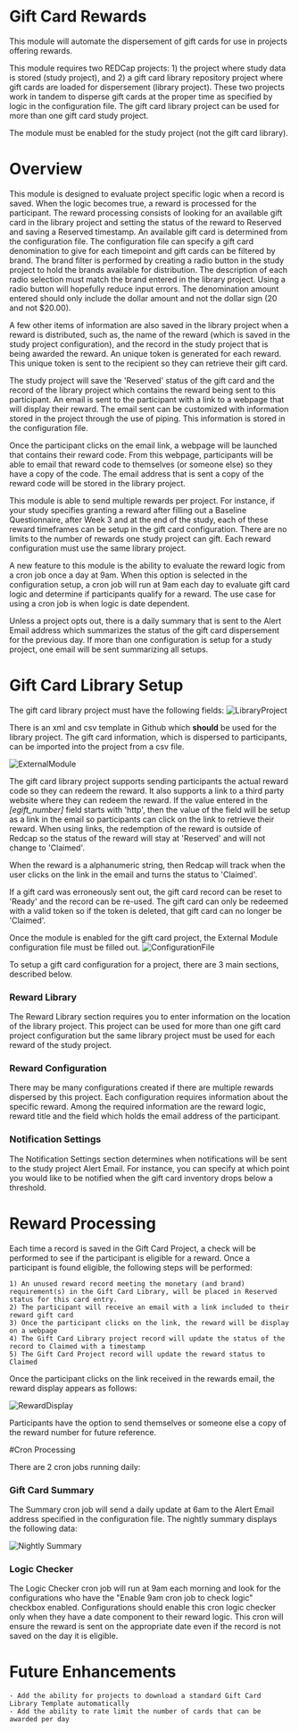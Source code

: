 # Gift Card Rewards

This module will automate the dispersement of gift cards for use in projects offering rewards.

This module requires two REDCap projects: 1) the project where study data is stored (study project), and 2) a gift card library 
repository project where gift cards are loaded for dispersement (library project).  These two projects work in tandem to disperse
gift cards at the proper time as specified by logic in the configuration file.  The gift card library project can be used for more
than one gift card study project.

The module must be enabled for the study project (not the gift card library). 

# Overview
This module is designed to evaluate project specific logic when a record is saved. When the logic becomes true, a reward is
processed for the participant. The reward processing consists of looking for an available gift card in the library project and setting
the status of the reward to Reserved and saving a Reserved timestamp.  An available gift card is determined
from the configuration file.  The configuration file can specify a gift card denomination to give for each
timepoint and gift cards can be filtered by brand. The brand filter is performed by creating a radio button 
in the study project to hold the brands available for distribution.  The description of each radio
selection must match the brand entered in the library project. Using a radio button will hopefully reduce
input errors. The denomination amount entered should only include the dollar amount and not the dollar sign (20 and not $20.00).

A few other items of information are also saved in the library project when a reward is distributed, such as,
the name of the reward (which is saved in the study project configuration), and the record in the study project that is 
being awarded the reward. An unique token is generated for each reward. This unique token is sent to the recipient so they can
retrieve their gift card. 

The study project will save the 'Reserved' status of the gift card and the record of the library project which contains the reward being sent to this
participant. An email is sent to the participant with a link to a webpage that will display their reward. The email sent can
be customized with information stored in the project through the use of piping. This information is stored in the 
configuration file.

Once the participant clicks on the email link, a webpage will be launched that contains their reward code.  From this webpage, participants
will be able to email that reward code to themselves (or someone else) so they have a copy of the code. The email address that is sent a copy of the
reward code will be stored in the library project.

This module is able to send multiple rewards per project.  For instance, if your study specifies granting a reward after filling out a Baseline
Questionnaire, after Week 3 and at the end of the study, each of these reward timeframes can be setup in the gift card configuration. There
are no limits to the number of rewards one study project can gift.  Each reward configuration must use the same library project.

A new feature to this module is the ability to evaluate the reward logic from a cron job once a day at 9am.  When this option is selected in 
the configuration setup, a cron job will run at 9am each day to evaluate gift card logic and determine if participants qualify for a reward.
The use case for using a cron job is when logic is date dependent.

Unless a project opts out, there is a daily summary that is sent to the Alert Email address which summarizes the status of the gift card
dispersement for the previous day.  If more than one configuration is setup for a study project, one email will be sent summarizing all
setups.

# 

# Gift Card Library Setup
The gift card library project must have the following fields:
![LibraryProject](img/library_project.png)

There is an xml and csv template in Github which <b>should</b> be used for the library project. The gift card information, 
which is dispersed to participants, can be imported into the project from a csv file.

![ExternalModule](img/external_module.png)

The gift card library project supports sending participants the actual reward code so they can redeem the reward.  It also
supports a link to a third party website where they can redeem the reward.  If the value entered in the 
<i>[egift_number]</i> field starts with 'http', then the value of the field will be setup as a link in the email so
participants can click on the link to retrieve their reward. When using links, the redemption of the reward is outside
of Redcap so the status of the reward will stay at 'Reserved' and will not change to 'Claimed'.

When the reward is a alphanumeric string, then Redcap will track when the user clicks on the link in the email and turns
the status to 'Claimed'.

If a gift card was erroneously sent out, the gift card record can be reset to 'Ready' and the record can be re-used. The
gift card can only be redeemed with a valid token so if the token is deleted, that gift card can no longer be 'Claimed'.


Once the module is enabled for the gift card project, the External Module configuration file must be filled out.
![ConfigurationFile](img/open_config.png)

To setup a gift card configuration for a project, there are 3 main sections, described below.

### Reward Library

The Reward Library section requires you to enter information on the location of the library project. This project can be used for more than one
gift card project configuration but the same library project must be used for each reward of the study project.

### Reward Configuration

There may be many configurations created if there are multiple rewards dispersed by this project.
Each configuration requires information about the specific reward. Among the required information are the reward logic, reward title and the
field which holds the email address of the participant.

### Notification Settings

The Notification Settings section determines when notifications will be sent to the study project Alert Email. 
For instance, you can specify at which point you would like to be notified when the gift card inventory drops
below a threshold.

# Reward Processing

Each time a record is saved in the Gift Card Project, a check will be performed to see if the participant is eligible for a reward. 
Once a participant is found eligible, the following steps will be performed:

    1) An unused reward record meeting the monetary (and brand) requirement(s) in the Gift Card Library, will be placed in Reserved status for this card entry.
    2) The participant will receive an email with a link included to their reward gift card
    3) Once the participant clicks on the link, the reward will be display on a webpage
    4) The Gift Card Library project record will update the status of the record to Claimed with a timestamp
    5) The Gift Card Project record will update the reward status to Claimed
    
Once the participant clicks on the link received in the rewards email, the reward display appears as follows:

![RewardDisplay](img/reward_display.png)

Participants have the option to send themselves or someone else a copy of the reward number for future reference.

#Cron Processing

There are 2 cron jobs running daily:

### Gift Card Summary

The Summary cron job will send a daily update at 6am to the Alert Email address specified in the configuration file.  The nightly summary 
displays the following data:

![Nightly Summary](img/daily_summary.png)

### Logic Checker

The Logic Checker cron job will run at 9am each morning and look for the configurations who have the "Enable 9am cron 
job to check logic" checkbox enabled. Configurations should enable this cron logic checker only when they have a date 
component to their reward logic.  This cron will ensure the
reward is sent on the appropriate date even if the record is not saved on the day it is eligible.

# Future Enhancements
    - Add the ability for projects to download a standard Gift Card Library Template automatically
    - Add the ability to rate limit the number of cards that can be awarded per day